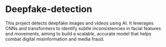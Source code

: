 # Deepfake-detection
This project detects deepfake images and videos using AI. It leverages CNNs and transformers to identify subtle inconsistencies in facial features and movements, aiming to build a scalable, accurate model that helps combat digital misinformation and media fraud.
